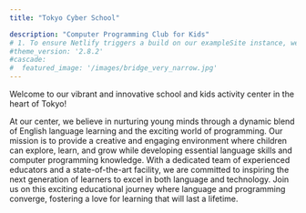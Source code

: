 ```yaml
---
title: "Tokyo Cyber School"

description: "Computer Programming Club for Kids"
# 1. To ensure Netlify triggers a build on our exampleSite instance, we need to change a file in the exampleSite directory.
#theme_version: '2.8.2'
#cascade:
#  featured_image: '/images/bridge_very_narrow.jpg'
---
```


Welcome to our vibrant and innovative school and kids activity center in the heart of Tokyo!

At our center, we believe in nurturing young minds through a dynamic blend of English language learning and the exciting world of programming. Our mission is to provide a creative and engaging environment where children can explore, learn, and grow while developing essential language skills and computer programming knowledge. With a dedicated team of experienced educators and a state-of-the-art facility, we are committed to inspiring the next generation of learners to excel in both language and technology. Join us on this exciting educational journey where language and programming converge, fostering a love for learning that will last a lifetime.

